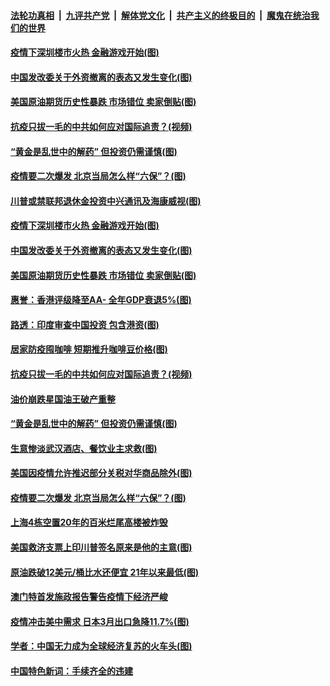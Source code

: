 

####  [法轮功真相](../../../../basic/blob/master/README.md?t=04220601) &nbsp;|&nbsp; [九评共产党](../../../../9ping.md/blob/master/README.md?t=04220601) &nbsp;|&nbsp; [解体党文化](../../../../jtdwh.md/blob/master/README.md?t=04220601)  &nbsp;|&nbsp; [共产主义的终极目的](../../../../gczydzjmd.md/blob/master/README.md?t=04220601) &nbsp;|&nbsp; [魔鬼在统治我们的世界](../../../../mgztzwmdsj.md/blob/master/README.md?t=04220601) 

#### [疫情下深圳楼市火热 金融游戏开始(图)](../pages/p5/930589.md?t=04220601) 

#### [中国发改委关于外资撤离的表态又发生变化(图)](../pages/p5/930585.md?t=04220601) 

#### [美国原油期货历史性暴跌 市场错位 卖家倒贴(图)](../pages/p5/930574.md?t=04220601) 

#### [抗疫只拔一毛的中共如何应对国际追责？(视频)](../pages/p5/930489.md?t=04220601) 

#### [“黄金是乱世中的解药” 但投资仍需谨慎(图)](../pages/p5/930477.md?t=04220601) 

#### [疫情要二次爆发 北京当局怎么样“六保”？(图)](../pages/p5/930459.md?t=04220601) 

#### [川普或禁联邦退休金投资中兴通讯及海康威视(图)](../pages/p5/930597.md?t=04220601) 

#### [疫情下深圳楼市火热 金融游戏开始(图)](../pages/p5/930589.md?t=04220601) 

#### [中国发改委关于外资撤离的表态又发生变化(图)](../pages/p5/930585.md?t=04220601) 

#### [美国原油期货历史性暴跌 市场错位 卖家倒贴(图)](../pages/p5/930574.md?t=04220601) 

#### [惠誉：香港评级降至AA- 全年GDP衰退5%(图)](../pages/p5/930554.md?t=04220601) 

#### [路透：印度审查中国投资 包含港资(图)](../pages/p5/930550.md?t=04220601) 

#### [居家防疫囤咖啡 短期推升咖啡豆价格(图)](../pages/p5/930549.md?t=04220601) 

#### [抗疫只拔一毛的中共如何应对国际追责？(视频)](../pages/p5/930489.md?t=04220601) 

#### [油价崩跌星国油王破产重整](../pages/p5/930503.md?t=04220601) 

#### [“黄金是乱世中的解药” 但投资仍需谨慎(图)](../pages/p5/930477.md?t=04220601) 

#### [生意惨淡武汉酒店、餐饮业主求救(图)](../pages/p5/930501.md?t=04220601) 

#### [美国因疫情允许推迟部分关税对华商品除外(图)](../pages/p5/930498.md?t=04220601) 

#### [疫情要二次爆发 北京当局怎么样“六保”？(图)](../pages/p5/930459.md?t=04220601) 

#### [上海4栋空置20年的百米烂尾高楼被炸毁](../pages/p5/930455.md?t=04220601) 

#### [美国救济支票上印川普签名原来是他的主意(图)](../pages/p5/930452.md?t=04220601) 

#### [原油跌破12美元/桶比水还便宜 21年以来最低(图)](../pages/p5/930447.md?t=04220601) 

#### [澳门特首发施政报告警告疫情下经济严峻](../pages/p5/930444.md?t=04220601) 

#### [疫情冲击美中需求 日本3月出口急降11.7%(图)](../pages/p5/930409.md?t=04220601) 

#### [学者：中国无力成为全球经济复苏的火车头(图)](../pages/p5/930407.md?t=04220601) 

#### [中国特色新词：手续齐全的违建](../pages/p5/930399.md?t=04220601) 

